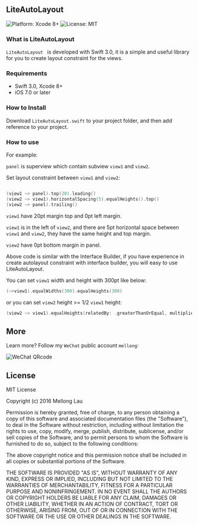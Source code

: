 ## LiteAutoLayout

<p align="left">

<img src="https://img.shields.io/badge/platform-Xcode%208%2B-blue.svg?style=flat" alt="Platform: Xcode 8+"/>
<img src="http://img.shields.io/badge/license-MIT-lightgrey.svg?style=flat" alt="License: MIT" />

</p>

### What is LiteAutoLayout

`LiteAutoLayout ` is developed with Swift 3.0, it is a simple and useful library for you to create layout constraint for the views. 

### Requirements

* Swift 3.0, Xcode 8+
* iOS 7.0 or later

### How to Install

Download `LiteAutoLayout.swift` to your project folder, and then add reference to your project.

### How to use

For example:

`panel` is superview which contain subview `view1` and `view2`.

Set layout constraint between `view1` and `view2`:

```swift

(view1 ~> panel).top(20).leading()
(view2 ~> view1).horizontalSpacing(5).equalHeights().top()
(view2 ~> panel).trailing()

```

`view1` have 20pt margin top and 0pt left margin.

`view1` is in the left of `view2`, and there are 5pt horizontal space between `view1` and `view2`, they have the same height and top margin.

`view2` have 0pt bottom margin in panel.

Above code is similar with the Interface Builder, if you have experience in create autolayout constraint with interface builder, you will easy to use LiteAutoLayout.


You can set `view1` width and height with 300pt like below:

```swift
(~>view1).equalWidths(300).equalHeights(300)
```

or you can set `view2` height >= 1/2 `view1` height:

```swift
(view2 ~> view1).equalHeights(relatedBy: .greaterThanOrEqual, multiplier: 1/2)
```

## More
Learn more? Follow my `WeChat` public account `mellong`:

![WeChat QRcode](http://www.devlong.com/blogImages/qrcode_for_mellong.jpg)

## License

MIT License

Copyright (c) 2016 Mellong Lau

Permission is hereby granted, free of charge, to any person obtaining a copy
of this software and associated documentation files (the "Software"), to deal
in the Software without restriction, including without limitation the rights
to use, copy, modify, merge, publish, distribute, sublicense, and/or sell
copies of the Software, and to permit persons to whom the Software is
furnished to do so, subject to the following conditions:

The above copyright notice and this permission notice shall be included in all
copies or substantial portions of the Software.

THE SOFTWARE IS PROVIDED "AS IS", WITHOUT WARRANTY OF ANY KIND, EXPRESS OR
IMPLIED, INCLUDING BUT NOT LIMITED TO THE WARRANTIES OF MERCHANTABILITY,
FITNESS FOR A PARTICULAR PURPOSE AND NONINFRINGEMENT. IN NO EVENT SHALL THE
AUTHORS OR COPYRIGHT HOLDERS BE LIABLE FOR ANY CLAIM, DAMAGES OR OTHER
LIABILITY, WHETHER IN AN ACTION OF CONTRACT, TORT OR OTHERWISE, ARISING FROM,
OUT OF OR IN CONNECTION WITH THE SOFTWARE OR THE USE OR OTHER DEALINGS IN THE
SOFTWARE.
